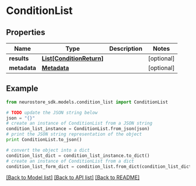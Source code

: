 # ConditionList


## Properties
Name | Type | Description | Notes
------------ | ------------- | ------------- | -------------
**results** | [**List[ConditionReturn]**](ConditionReturn.md) |  | [optional] 
**metadata** | [**Metadata**](Metadata.md) |  | [optional] 

## Example

```python
from neurostore_sdk.models.condition_list import ConditionList

# TODO update the JSON string below
json = "{}"
# create an instance of ConditionList from a JSON string
condition_list_instance = ConditionList.from_json(json)
# print the JSON string representation of the object
print ConditionList.to_json()

# convert the object into a dict
condition_list_dict = condition_list_instance.to_dict()
# create an instance of ConditionList from a dict
condition_list_form_dict = condition_list.from_dict(condition_list_dict)
```
[[Back to Model list]](../README.md#documentation-for-models) [[Back to API list]](../README.md#documentation-for-api-endpoints) [[Back to README]](../README.md)


